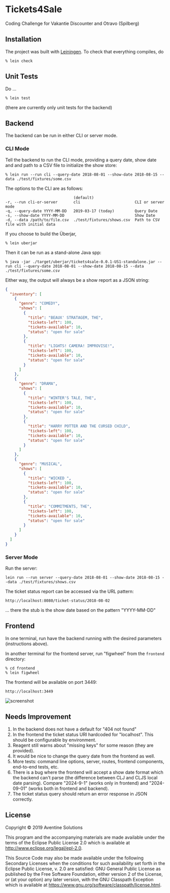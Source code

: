 # Tickets4Sale

Coding Challenge for Vakantie Discounter and Otravo (Spilberg)

## Installation

The project was built with [Leiningen](https://leiningen.org/).
To check that everything compiles, do
```shell
% lein check
```

## Unit Tests

Do ...
```shell
% lein test
```
(there are currently only unit tests for the backend)

## Backend
The backend can be run in either CLI or server mode.

### CLI Mode
Tell the backend to run the CLI mode, providing a query date, show date and 
and path to a CSV file to initialize the show store:

```shell
% lein run --run cli --query-date 2018-08-01 --show-date 2018-08-15 --data ./test/fixtures/some.csv
```
The options to the CLI are as follows:
```
                              (default)
-r, --run cli-or-server       cli                        CLI or server mode
-q, --query-date YYYY-MM-DD   2019-03-17 (today)         Query Date
-s, --show-date YYYY-MM-DD                               Show Date
-d, --data /path/to/file.csv  ./test/fixtures/shows.csv  Path to CSV file with initial data
```

If you choose to build the Überjar,
```shell
% lein uberjar
```

Then it can be run as a stand-alone Java spp:
```shell
% java -jar ./target/uberjar/tickets4sale-0.0.1-US1-standalone.jar --run cli --query-date 2018-08-01 --show-date 2018-08-15 --data ./test/fixtures/some.csv
```

Either way, the output will always be a show report as a JSON string:
```json
{
  "inventory": [
    {
      "genre": "COMEDY",
      "shows": [
        {
          "title": "BEAUX' STRATAGEM, THE",
          "tickets-left": 100,
          "tickets-available": 10,
          "status": "open for sale"
        },
        {
          "title": "LIGHTS! CAMERA! IMPROVISE!",
          "tickets-left": 100,
          "tickets-available": 10,
          "status": "open for sale"
        }
      ]
    },
    {
      "genre": "DRAMA",
      "shows": [
        {
          "title": "WINTER'S TALE, THE",
          "tickets-left": 100,
          "tickets-available": 10,
          "status": "open for sale"
        },
        {
          "title": "HARRY POTTER AND THE CURSED CHILD",
          "tickets-left": 100,
          "tickets-available": 10,
          "status": "open for sale"
        }
      ]
    },
    {
      "genre": "MUSICAL",
      "shows": [
        {
          "title": "WICKED ",
          "tickets-left": 100,
          "tickets-available": 10,
          "status": "open for sale"
        },
        {
          "title": "COMMITMENTS, THE",
          "tickets-left": 100,
          "tickets-available": 10,
          "status": "open for sale"
        }
      ]
    }
  ]
}

```

### Server Mode

Run the server:
```shell
lein run --run server --query-date 2018-08-01 --show-date 2018-08-15 --data ./test/fixtures/shows.csv
```

The ticket status report can be accessed via the URL pattern:
```
http://localhost:8080/ticket-status/2018-08-02
```
... there the stub is the show date based on the pattern "YYYY-MM-DD"

## Frontend

In one terminal, run have the backend running with the desired parameters (instructions
above).

In another terminal for the frontend server, run "figwheel" from the `frontend`
directory:
```shell
% cd frontend
% lein figwheel
```

The frontend will be available on port 3449:
```shell
http://localhost:3449
```

![screenshot](https://gitlab.com/aventinesolutions/tickets4sale/raw/master/doc/screenshot-VakantieDiscounter-US2frontend(0).png?inline=false)

## Needs Improvement
1. In the backend does not have a default for "404 not found"
2. In the frontend the ticket status URI hardcoded for "localhost". This should
   be configurable by environment.
3. Reagent still warns about "missing keys" for some reason (they are provided).
4. It would be nice to change the query date from the frontend as well.
5. More tests: command line options, server, routes, frontend components, end-to-end tests, etc.
6. There is a bug where the frontend will accept a show date format which the backend can't parse
   (the difference between CLJ and CLJS local date parsing). Compare "2024-9-1" (works only in frontend)
   and "2024-09-01" (works both in frontend and backend).
7. The ticket status query should return an error response in JSON correctly.


## License

Copyright © 2019 Aventine Solutions

This program and the accompanying materials are made available under the
terms of the Eclipse Public License 2.0 which is available at
http://www.eclipse.org/legal/epl-2.0.

This Source Code may also be made available under the following Secondary
Licenses when the conditions for such availability set forth in the Eclipse
Public License, v. 2.0 are satisfied: GNU General Public License as published by
the Free Software Foundation, either version 2 of the License, or (at your
option) any later version, with the GNU Classpath Exception which is available
at https://www.gnu.org/software/classpath/license.html.
